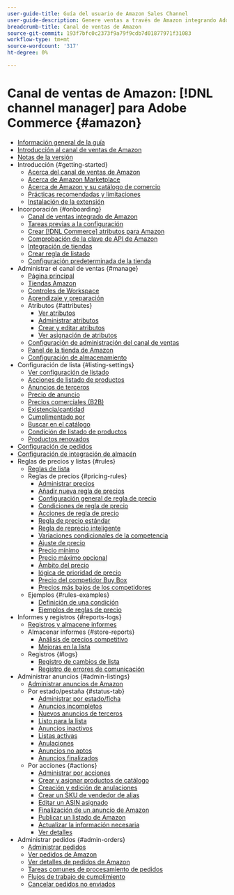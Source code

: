 ```yaml
---
user-guide-title: Guía del usuario de Amazon Sales Channel
user-guide-description: Genere ventas a través de Amazon integrando Adobe Commerce o Magento Open Source con su [!DNL Amazon Seller Central] cuenta.
breadcrumb-title: Canal de ventas de Amazon
source-git-commit: 193f7bfc0c2373f9a79f9cdb7d01877971f31083
workflow-type: tm+mt
source-wordcount: '317'
ht-degree: 0%

---
```



# Canal de ventas de Amazon: [!DNL channel manager] para Adobe Commerce {#amazon}

- [Información general de la guía](guide-overview.md)
- [Introducción al canal de ventas de Amazon](overview.md)
- [Notas de la versión](release-notes.md)
- Introducción {#getting-started}
   - [Acerca del canal de ventas de Amazon](about-amazon-sales-channel.md)
   - [Acerca de Amazon Marketplace](about-amazon-marketplace.md)
   - [Acerca de Amazon y su catálogo de comercio](about-listings-and-catalog.md)
   - [Prácticas recomendadas y limitaciones](amazon-best-practices.md)
   - [Instalación de la extensión](install.md)
- Incorporación {#onboarding}
   - [Canal de ventas integrado de Amazon](amazon-onboarding-home.md)
   - [Tareas previas a la configuración](amazon-pre-setup-tasks.md)
   - [Crear [!DNL Commerce] atributos para Amazon](ob-creating-magento-attributes.md)
   - [Comprobación de la clave de API de Amazon](amazon-verify-api-key.md)
   - [Integración de tiendas](store-integration.md)
   - [Crear regla de listado](ob-create-listing-rule.md)
   - [Configuración predeterminada de la tienda](default-store-settings.md)
- Administrar el canal de ventas {#manage}
   - [Página principal](amazon-sales-channel-home.md)
   - [Tiendas Amazon](managing-stores.md)
   - [Controles de Workspace](workspace-controls.md)
   - [Aprendizaje y preparación](learning-preparation.md)
   - Atributos {#attributes}
      - [Ver atributos](attributes-view.md)
      - [Administrar atributos](managing-attributes.md)
      - [Crear y editar atributos](creating-attributes.md)
      - [Ver asignación de atributos](amazon-matching-attributes-values.md)
   - [Configuración de administración del canal de ventas](sales-channel-settings.md)
   - [Panel de la tienda de Amazon](amazon-store-dashboard.md)
   - [Configuración de almacenamiento](ob-store-review.md)
- Configuración de lista {#listing-settings}
   - [Ver configuración de listado](listing-settings.md)
   - [Acciones de listado de productos](product-listing-actions.md)
   - [Anuncios de terceros](third-party-listing-settings.md)
   - [Precio de anuncio](listing-price.md)
   - [Precios comerciales (B2B)](business-pricing.md)
   - [Existencia/cantidad](stock-quantity.md)
   - [Cumplimentado por](fulfilled-by.md)
   - [Buscar en el catálogo](catalog-search.md)
   - [Condición de listado de productos](product-listing-condition.md)
   - [Productos renovados](renewed-products.md)
- [Configuración de pedidos](order-settings.md)
- [Configuración de integración de almacén](store-integration-settings.md)
- Reglas de precios y listas {#rules}
   - [Reglas de lista](listing-rules.md)
   - Reglas de precios {#pricing-rules}
      - [Administrar precios](pricing-products.md)
      - [Añadir nueva regla de precios](add-pricing-rule.md)
      - [Configuración general de regla de precio](pricing-rule-general-settings.md)
      - [Condiciones de regla de precio](pricing-rule-conditions.md)
      - [Acciones de regla de precio](pricing-rule-actions.md)
      - [Regla de precio estándar](standard-price-rules.md)
      - [Regla de reprecio inteligente](intelligent-repricing-rules.md)
      - [Variaciones condicionales de la competencia](competitor-conditional-variances.md)
      - [Ajuste de precio](price-adjustment.md)
      - [Precio mínimo](floor-price.md)
      - [Precio máximo opcional](optional-ceiling-price.md)
      - [Ámbito del precio](price-scope.md)
      - [lógica de prioridad de precio](price-priority-logic.md)
      - [Precio del competidor Buy Box](buy-box-competitor-pricing.md)
      - [Precios más bajos de los competidores](lowest-competitor-pricing.md)
   - Ejemplos {#rules-examples}
      - [Definición de una condición](ob-define-condition-example.md)
      - [Ejemplos de reglas de precio](price-rule-examples.md)
- Informes y registros {#reports-logs}
   - [Registros y almacene informes](amazon-logs-reports.md)
   - Almacenar informes {#store-reports}
      - [Análisis de precios competitivo](competitive-price-analysis.md)
      - [Mejoras en la lista](listing-improvements.md)
   - Registros {#logs}
      - [Registro de cambios de lista](listing-changes-log.md)
      - [Registro de errores de comunicación](communication-errors-log.md)
- Administrar anuncios {#admin-listings}
   - [Administrar anuncios de Amazon](managing-product-listings.md)
   - Por estado/pestaña {#status-tab}
      - [Administrar por estado/ficha](managing-listings-by-tab.md)
      - [Anuncios incompletos](incomplete-listings.md)
      - [Nuevos anuncios de terceros](new-third-party-listings.md)
      - [Listo para la lista](ready-to-list.md)
      - [Anuncios inactivos](inactive-listings.md)
      - [Listas activas](active-listings.md)
      - [Anulaciones](overrides.md)
      - [Anuncios no aptos](ineligible-listings.md)
      - [Anuncios finalizados](ended-listings.md)
   - Por acciones {#actions}
      - [Administrar por acciones](managing-listings-by-action.md)
      - [Crear y asignar productos de catálogo](creating-assigning-catalog-products.md)
      - [Creación y edición de anulaciones](creating-editing-overrides.md)
      - [Crear un SKU de vendedor de alias](create-alias-seller-sku.md)
      - [Editar un ASIN asignado](edit-assigned-asin.md)
      - [Finalización de un anuncio de Amazon](end-listings-manually.md)
      - [Publicar un listado de Amazon](publish-listings-manually.md)
      - [Actualizar la información necesaria](amazon-manually-update-incomplete-listing.md)
      - [Ver detalles](product-listing-details.md)
- Administrar pedidos {#admin-orders}
   - [Administrar pedidos](managing-orders.md)
   - [Ver pedidos de Amazon](amazon-orders-all.md)
   - [Ver detalles de pedidos de Amazon](amazon-order-details.md)
   - [Tareas comunes de procesamiento de pedidos](common-order-processing.md)
   - [Flujos de trabajo de cumplimiento](fulfillment-workflows.md)
   - [Cancelar pedidos no enviados](cancel-unshipped-order.md)
